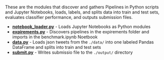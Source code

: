 These are the modules that discover and gathers Pipelines in Python scripts and Jupyter Notebooks, loads, labels, and splits data into train and test sets, evaluates classifier performance, and outputs submission files.

* **[notebook_loader.py](notebook_loader.py)** - Loads Jupyter Notebooks as Python modules
* **[expirements.py](expirements.py)** - Discovers pipelines in the expirements folder and imports in the benchmark.ipynb Noetbook
* **[data.py](data.py)** - Loads json tweets from the ```./data/``` into one labeled Pandas DataFrame and splits into train and test sets
* **[submit.py](submit.py)** - Writes submissio file to the ```./output/``` directory
